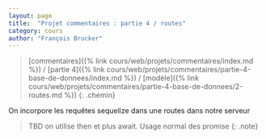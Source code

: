 ```yaml
---
layout: page
title:  "Projet commentaires : partie 4 / routes"
category: cours
author: "François Brucker"
---
```


> [commentaires]({% link cours/web/projets/commentaires/index.md %}) / [partie 4]({% link cours/web/projets/commentaires/partie-4-base-de-donnees/index.md %}) / [modèle]({% link cours/web/projets/commentaires/partie-4-base-de-donnees/2-routes.md %})
{: .chemin}

On incorpore les requêtes sequelize dans une routes dans notre serveur

> TBD
> on utilise then et plus await. Usage normal des promise
{: .note}
